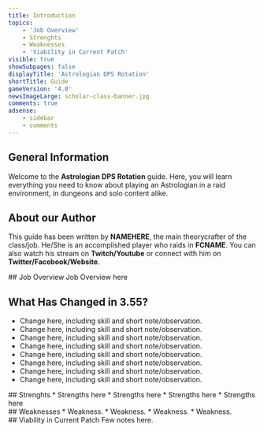 ```yaml
---
title: Introduction
topics:
    - 'Job Overview'
    - Strenghts
    - Weaknesses
    - 'Viability in Current Patch'
visible: true
showSubpages: false
displayTitle: 'Astrologian DPS Rotation'
shortTitle: Guide
gameVersion: '4.0'
newsImageLarge: scholar-class-banner.jpg
comments: true
adsense:
    - sidebar
    - comments
---
```


## General Information
Welcome to the **Astrologian DPS Rotation** guide. Here, you will learn everything you need to know about playing an Astrologian in a raid environment, in dungeons and solo content alike.

## About our Author
This guide has been written by **NAMEHERE**, the main theorycrafter of the class/job. He/She is an accomplished player who raids in **FCNAME**. You can also watch his stream on **Twitch/Youtube** or connect with him on **Twitter/Facebook/Website**.

<div id='job-overview'></div>
## Job Overview
Job Overview here

## What Has Changed in 3.55?
* Change here, including skill and short note/observation.
* Change here, including skill and short note/observation.
* Change here, including skill and short note/observation.
* Change here, including skill and short note/observation.
* Change here, including skill and short note/observation.
* Change here, including skill and short note/observation.
* Change here, including skill and short note/observation.
* Change here, including skill and short note/observation.

<div id='strenghts'></div>
## Strenghts
* Strengths here
* Strengths here
* Strengths here
* Strengths here

<div id='weaknesses'></div>
## Weaknesses
* Weakness.
* Weakness.
* Weakness.
* Weakness.

<div id='viability-in-current-patch'></div>
## Viability in Current Patch
Few notes here.